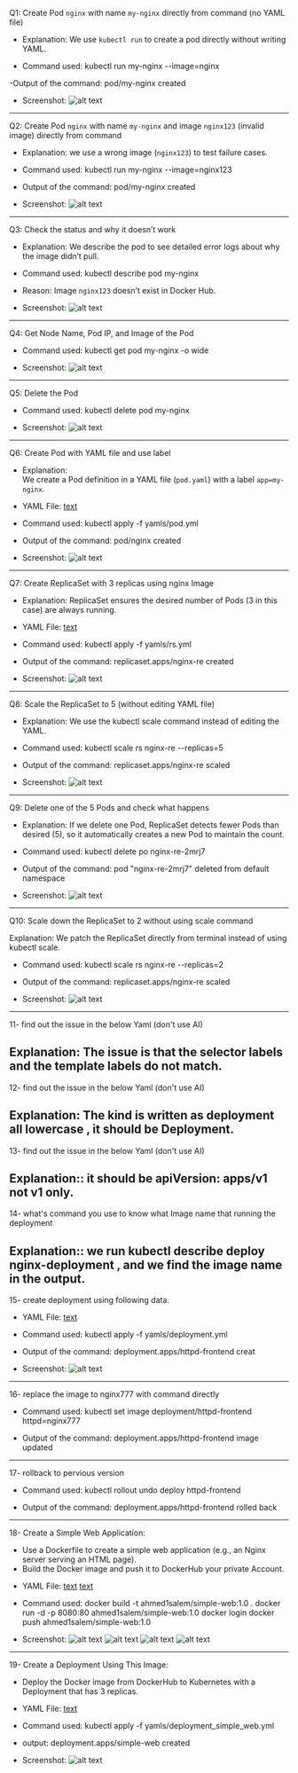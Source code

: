Q1: Create Pod `nginx` with name `my-nginx` directly from command (no YAML file)  

- Explanation:
We use `kubectl run` to create a pod directly without writing YAML.  

- Command used: 
kubectl run my-nginx --image=nginx

-Output of the command:
pod/my-nginx created

- Screenshot:
![alt text](screenshots/1.png)
---------------------------------------
Q2: Create Pod `nginx` with name `my-nginx` and image `nginx123` (invalid image) directly from command  

- Explanation: 
we  use a wrong image (`nginx123`) to test failure cases.  

- Command used:
kubectl run my-nginx --image=nginx123

- Output of the command:
pod/my-nginx created

- Screenshot:
![alt text](screenshots/2.png)
---------------------------------------
Q3: Check the status and why it doesn’t work  

- Explanation:
We describe the pod to see detailed error logs about why the image didn’t pull.  

- Command used:
kubectl describe pod my-nginx

- Reason:
 Image `nginx123` doesn’t exist in Docker Hub.  

- Screenshot:
![alt text](screenshots/3.png)
---------------------------------------
Q4: Get Node Name, Pod IP, and Image of the Pod  

- Command used: 
kubectl get pod my-nginx -o wide

- Screenshot:
![alt text](screenshots/4.png)
---------------------------------------
Q5: Delete the Pod  

- Command used:
kubectl delete pod my-nginx

- Screenshot:
![alt text](screenshots/5.png)
---------------------------------------
Q6: Create Pod with YAML file and use label

- Explanation:  
We create a Pod definition in a YAML file (`pod.yaml`) with a label `app=my-nginx`.

- YAML File:
[text](yamls/pod.yml)

- Command used:
kubectl apply -f yamls/pod.yml

- Output of the command:
pod/nginx created

- Screenshot:
![alt text](screenshots/6.png)
-------------------------------------
Q7: Create ReplicaSet with 3 replicas using nginx Image

- Explanation:
ReplicaSet ensures the desired number of Pods (3 in this case) are always running.

- YAML File:
[text](yamls/rs.yml)

- Command used:
kubectl apply -f yamls/rs.yml

- Output of the command:
replicaset.apps/nginx-re created

- Screenshot:
![alt text](screenshots/7.png)
--------------------------------------
Q8: Scale the ReplicaSet to 5 (without editing YAML file)

- Explanation:
We use the kubectl scale command instead of editing the YAML.

- Command used:
kubectl scale rs nginx-re --replicas=5

- Output of the command:
replicaset.apps/nginx-re scaled

- Screenshot:
![alt text](screenshots/8.png)
------------------------------------
Q9: Delete one of the 5 Pods and check what happens

- Explanation:
If we delete one Pod, ReplicaSet detects fewer Pods than desired (5), so it automatically creates a new Pod to maintain the count.

- Command used:
kubectl delete po nginx-re-2mrj7

- Output of the command:
pod "nginx-re-2mrj7" deleted from default namespace

- Screenshot:
![alt text](screenshots/9.png)
------------------------------------
Q10: Scale down the ReplicaSet to 2 without using scale command

Explanation:
We patch the ReplicaSet directly from terminal instead of using kubectl scale.

- Command used:
kubectl scale rs nginx-re --replicas=2

- Output of the command:
replicaset.apps/nginx-re scaled

- Screenshot:
![alt text](screenshots/10.png)
-----------------------------------
11- find out the issue in the below Yaml (don't use AI)

Explanation: The issue is that the selector labels and the template labels do not match.
-----------------------------------
12- find out the issue in the below Yaml (don't use AI)

Explanation:
The kind is written as deployment all lowercase , it should be Deployment.
-----------------------------------
13- find out the issue in the below Yaml (don't use AI)

Explanation::  it should be apiVersion: apps/v1 not v1 only.
----------------------------------
14- what's command you use to know what Image name that running the deployment 

Explanation:: we run kubectl describe deploy nginx-deployment ,  and we find the image name in the output.
----------------------------------
15- create deployment using following data.

- YAML File:
[text](yamls/deployment.yml)

- Command used:
kubectl apply -f yamls/deployment.yml 

- Output of the command:
deployment.apps/httpd-frontend creat

- Screenshot:
![alt text](screenshots/15.png)

----------------------------------
16- replace the image to nginx777 with command directly 

- Command used:
 kubectl set image deployment/httpd-frontend httpd=nginx777

- Output of the command:
deployment.apps/httpd-frontend image updated
---------------------------------
17- rollback to pervious version

- Command used:
kubectl rollout undo deploy httpd-frontend

- Output of the command:
deployment.apps/httpd-frontend rolled back
---------------------------------
18- Create a Simple Web Application:
* Use a Dockerfile to create a simple web application (e.g., an Nginx server serving an HTML page).
* Build the Docker image and push it to DockerHub your private Account.

- YAML File:
[text](web_app/Dockerfile)
[text](web_app/index.html)

- Command used:
docker build -t ahmed1salem/simple-web:1.0 .
docker run -d -p 8080:80 ahmed1salem/simple-web:1.0
docker login
docker push ahmed1salem/simple-web:1.0

- Screenshot:
![alt text](screenshots/18:1.png)
![alt text](screenshots/18:2.png)
![alt text](screenshots/18:3.png)
![alt text](screenshots/18:4.png)
----------------------------------
19- Create a Deployment Using This Image:
* Deploy the Docker image from DockerHub to Kubernetes with a Deployment that has 3 replicas.

- YAML File:
[text](yamls/deployment_simple_web.yml)

- Command used:
 kubectl apply -f yamls/deployment_simple_web.yml 
- output:
deployment.apps/simple-web created

- Screenshot:
![alt text](screenshots/19.png)